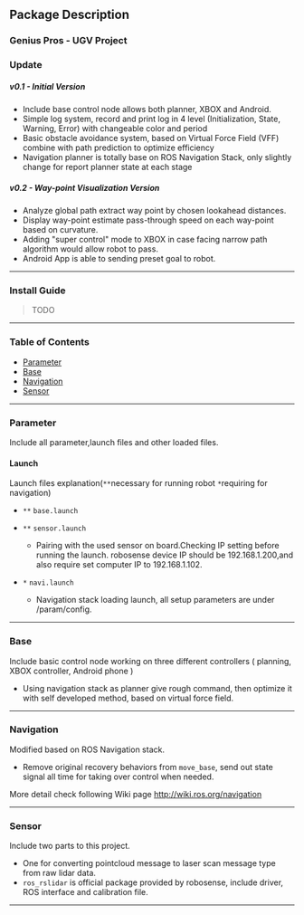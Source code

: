 Package Description
--- 

### Genius Pros - UGV Project
### Update
##### v0.1 - Initial Version <br>
* Include base control node allows both planner, XBOX and Android.
* Simple log system, record and print log in 4 level (Initialization, State, Warning, Error) with changeable color and period
* Basic obstacle avoidance system, based on Virtual Force Field (VFF) combine with path prediction to optimize 
efficiency
* Navigation planner is totally base on ROS Navigation Stack, only slightly change for report planner state at each stage

##### v0.2 - Way-point Visualization Version <br>
* Analyze global path extract way point by chosen lookahead distances.
* Display way-point estimate pass-through speed on each way-point based on curvature.
* Adding "super control" mode to XBOX in case facing narrow path algorithm would allow robot to pass.
* Android App is able to sending preset goal to robot. 



---
### Install Guide
>TODO

---

### Table of Contents
  * [Parameter](#h1)
  * [Base](#h2)
  * [Navigation](#h3)
  * [Sensor](#h4)

---

### Parameter <a name="h1"></a>
Include all parameter,launch files and other loaded files. 

#### Launch
Launch files explanation(`**`necessary for running robot `*`requiring for navigation)

* `**` `base.launch` <br>

* `**` `sensor.launch` <br>
	* Pairing with the used sensor on board.Checking IP setting before running the launch. robosense device IP should be 192.168.1.200,and also require set computer IP to 192.168.1.102.

* `*` `navi.launch` <br>
	* Navigation stack loading launch, all setup parameters are under /param/config.

---

### Base <a name="h2"></a>
Include basic control node working on three different controllers ( planning, XBOX controller, Android phone )

* Using navigation stack as planner give rough command, then optimize it with self developed method, based on virtual force field.

---

### Navigation <a name="h3"></a>
Modified based on ROS Navigation stack.

* Remove original recovery behaviors from `move_base`, send out state signal all time for taking over control when needed. 

More detail check following Wiki page http://wiki.ros.org/navigation

---

### Sensor <a name="h4"></a>
Include two parts to this project. 

* One for converting pointcloud message to laser scan message type from raw lidar data. 
* `ros_rslidar` is official package provided by robosense, include driver, ROS interface and calibration file.

---



